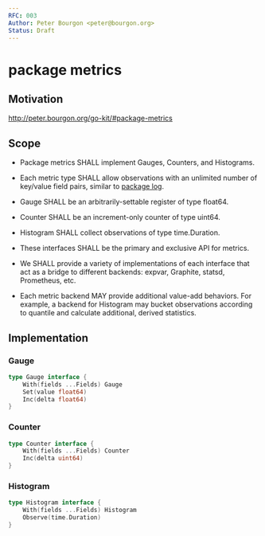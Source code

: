 ```yaml
---
RFC: 003
Author: Peter Bourgon <peter@bourgon.org>
Status: Draft
---
```


# package metrics

## Motivation

http://peter.bourgon.org/go-kit/#package-metrics

## Scope

- Package metrics SHALL implement Gauges, Counters, and Histograms.

- Each metric type SHALL allow observations with an unlimited number of key/value field pairs,
  similar to [package log](https://github.com/peterbourgon/gokit/blob/master/rfc/rfc004-package-log.md).

- Gauge SHALL be an arbitrarily-settable register of type float64.

- Counter SHALL be an increment-only counter of type uint64.

- Histogram SHALL collect observations of type time.Duration.

- These interfaces SHALL be the primary and exclusive API for metrics.

- We SHALL provide a variety of implementations of each interface that act as a
  bridge to different backends: expvar, Graphite, statsd, Prometheus, etc.

- Each metric backend MAY provide additional value-add behaviors.  For example,
  a backend for Histogram may bucket observations according to quantile and
  calculate additional, derived statistics.


## Implementation

### Gauge

```go
type Gauge interface {
	With(fields ...Fields) Gauge
	Set(value float64)
	Inc(delta float64)
}
```

### Counter

```go
type Counter interface {
	With(fields ...Fields) Counter
	Inc(delta uint64)
}
```

### Histogram

```go
type Histogram interface {
	With(fields ...Fields) Histogram
	Observe(time.Duration)
}
```

